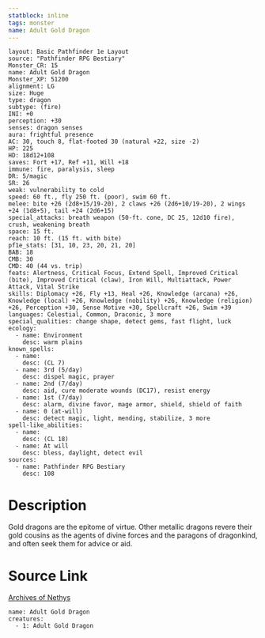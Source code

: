 ```yaml
---
statblock: inline
tags: monster
name: Adult Gold Dragon
---
```

```statblock
layout: Basic Pathfinder 1e Layout
source: "Pathfinder RPG Bestiary"
Monster_CR: 15
name: Adult Gold Dragon
Monster_XP: 51200
alignment: LG
size: Huge
type: dragon
subtype: (fire)
INI: +0
perception: +30
senses: dragon senses
aura: frightful presence
AC: 30, touch 8, flat-footed 30 (natural +22, size -2)
HP: 225
HD: 18d12+108
saves: Fort +17, Ref +11, Will +18
immune: fire, paralysis, sleep
DR: 5/magic
SR: 26
weak: vulnerability to cold
speed: 60 ft., fly 250 ft. (poor), swim 60 ft.
melee: bite +26 (2d8+15/19-20), 2 claws +26 (2d6+10/19-20), 2 wings +24 (1d8+5), tail +24 (2d6+15)
special_attacks: breath weapon (50-ft. cone, DC 25, 12d10 fire), crush, weakening breath
space: 15 ft.
reach: 10 ft. (15 ft. with bite)
pf1e_stats: [31, 10, 23, 20, 21, 20]
BAB: 18
CMB: 30
CMD: 40 (44 vs. trip)
feats: Alertness, Critical Focus, Extend Spell, Improved Critical (bite), Improved Critical (claw), Iron Will, Multiattack, Power Attack, Vital Strike
skills: Diplomacy +26, Fly +13, Heal +26, Knowledge (arcana) +26, Knowledge (local) +26, Knowledge (nobility) +26, Knowledge (religion) +26, Perception +30, Sense Motive +30, Spellcraft +26, Swim +39
languages: Celestial, Common, Draconic, 3 more
special_qualities: change shape, detect gems, fast flight, luck
ecology:
  - name: Environment
    desc: warm plains
known_spells:
  - name:
    desc: (CL 7)
  - name: 3rd (5/day)
    desc: dispel magic, prayer
  - name: 2nd (7/day)
    desc: aid, cure moderate wounds (DC17), resist energy
  - name: 1st (7/day)
    desc: alarm, divine favor, mage armor, shield, shield of faith
  - name: 0 (at-will)
    desc: detect magic, light, mending, stabilize, 3 more
spell-like_abilities:
  - name:
    desc: (CL 18)
  - name: At will
    desc: bless, daylight, detect evil
sources:
  - name: Pathfinder RPG Bestiary
    desc: 108
```
# Description
Gold dragons are the epitome of virtue. Other metallic dragons revere their gold cousins as the agents of divine forces and the paragons of dragonkind, and often seek them for advice or aid.
# Source Link
[Archives of Nethys](https://aonprd.com/MonsterDisplay.aspx?ItemName=Adult%20Gold%20Dragon)
```encounter-table
name: Adult Gold Dragon
creatures:
  - 1: Adult Gold Dragon
```
